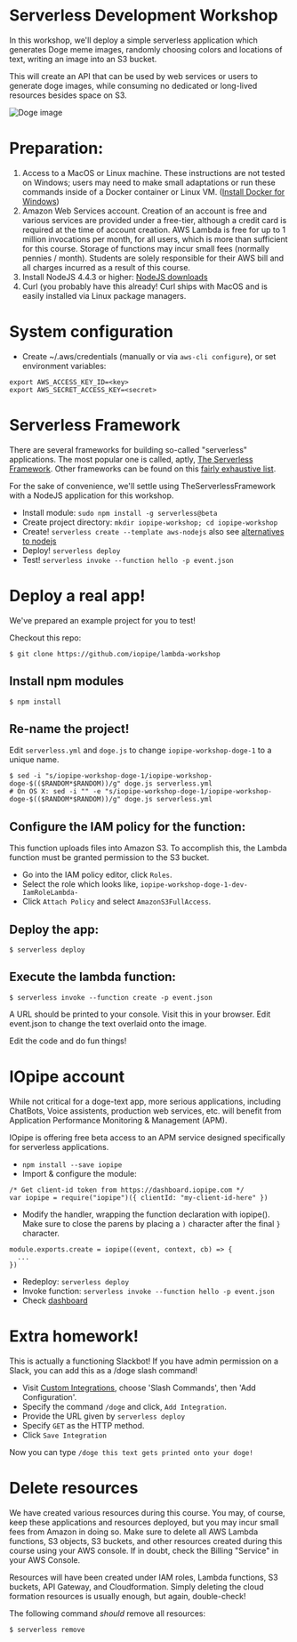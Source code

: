 # Serverless Development Workshop

In this workshop, we'll deploy a simple serverless application which generates Doge meme images,
randomly choosing colors and locations of text, writing an image into an S3 bucket.

This will create an API that can be used by web services or users to generate doge images,
while consuming no dedicated or long-lived resources besides space on S3.

![Doge image](https://s3.amazonaws.com/iopipe-workshop-doge-2/doge-996.jpg)


# Preparation:

1. Access to a MacOS or Linux machine. These instructions are not tested on Windows; users may need to make small adaptations or run these commands inside of a Docker container or Linux VM. ([Install Docker for Windows](https://docs.docker.com/docker-for-windows/))
2. Amazon Web Services account. Creation of an account is free and various services are provided under a free-tier, although a credit card is required at the time of account creation. AWS Lambda is free for up to 1 million invocations per month, for all users, which is more than sufficient for this course. Storage of functions may incur small fees (normally pennies / month).  Students are solely responsible for their AWS bill and all charges incurred as a result of this course.
3. Install NodeJS 4.4.3 or higher: [NodeJS downloads](https://nodejs.org/en/)
4. Curl (you probably have this already! Curl ships with MacOS and is easily installed via Linux package managers.

# System configuration

* Create ~/.aws/credentials (manually or via `aws-cli configure`), or set environment variables:

```
export AWS_ACCESS_KEY_ID=<key>
export AWS_SECRET_ACCESS_KEY=<secret>
```

# Serverless Framework

There are several frameworks for building so-called "serverless" applications. The most
popular one is called, aptly, [The Serverless Framework](http://www.serverless.com). Other
frameworks can be found on this [fairly exhaustive list](https://github.com/anaibol/awesome-serverless).

For the sake of convenience, we'll settle using TheServerlessFramework with a NodeJS application for this workshop.

* Install module: `sudo npm install -g serverless@beta`
* Create project directory: `mkdir iopipe-workshop; cd iopipe-workshop`
* Create! `serverless create --template aws-nodejs` also see [alternatives to nodejs](https://github.com/serverless/serverless/tree/master/lib/plugins/create/templates)
* Deploy! `serverless deploy`
* Test!   `serverless invoke --function hello -p event.json`

# Deploy a real app!

We've prepared an example project for you to test!

Checkout this repo:

```
$ git clone https://github.com/iopipe/lambda-workshop
```

## Install npm modules

```
$ npm install
```

## Re-name the project!

Edit `serverless.yml` and `doge.js` to change `iopipe-workshop-doge-1` to a unique name.

```
$ sed -i "s/iopipe-workshop-doge-1/iopipe-workshop-doge-$(($RANDOM*$RANDOM))/g" doge.js serverless.yml
# On OS X: sed -i "" -e "s/iopipe-workshop-doge-1/iopipe-workshop-doge-$(($RANDOM*$RANDOM))/g" doge.js serverless.yml
```

## Configure the IAM policy for the function:

This function uploads files into Amazon S3. To accomplish this, the Lambda function must
be granted permission to the S3 bucket.

- Go into the IAM policy editor, click `Roles`.
- Select the role which looks like, `iopipe-workshop-doge-1-dev-IamRoleLambda-`
- Click `Attach Policy` and select `AmazonS3FullAccess`.

## Deploy the app:

```
$ serverless deploy
```

## Execute the lambda function:

```
$ serverless invoke --function create -p event.json
```

A URL should be printed to your console. Visit this in your browser. Edit event.json to change the
text overlaid onto the image.

Edit the code and do fun things!

# IOpipe account

While not critical for a doge-text app, more serious applications, including
ChatBots, Voice assistents, production web services, etc. will benefit from
Application Performance Monitoring & Management (APM).

IOpipe is offering free beta access to an APM service designed specifically
for serverless applications.

* `npm install --save iopipe`
* Import & configure the module:

```
/* Get client-id token from https://dashboard.iopipe.com */
var iopipe = require("iopipe")({ clientId: "my-client-id-here" })
```

* Modify the handler, wrapping the function declaration with iopipe(). Make sure to close the parens by placing a `)` character after the final `}` character.

```
module.exports.create = iopipe((event, context, cb) => {
  ...
})
```

* Redeploy: `serverless deploy`
* Invoke function: `serverless invoke --function hello -p event.json`
* Check [dashboard](https://dashboard.iopipe.com)

# Extra homework!

This is actually a functioning Slackbot! If you have admin permission on a Slack, you can add this as a /doge slash command!

- Visit [Custom Integrations](https://iopipe.slack.com/apps/manage/custom-integrations), choose 'Slash Commands', then 'Add Configuration'.
- Specify the command `/doge` and click, `Add Integration`.
- Provide the URL given by `serverless deploy`
- Specify `GET` as the HTTP method.
- Click `Save Integration`

Now you can type `/doge this text gets printed onto your doge!`

# Delete resources

We have created various resources during this course. You may, of course, keep these applications and resources deployed, but you may incur small fees from Amazon in doing so. Make sure to delete all AWS Lambda functions, S3 objects, S3 buckets, and other resources created during this course using your AWS console. If in doubt, check the Billing "Service" in your AWS Console.

Resources will have been created under IAM roles, Lambda functions, S3 buckets, API Gateway, and Cloudformation. Simply deleting the cloud formation resources is usually enough, but again, double-check!

The following command *should* remove all resources:

```
$ serverless remove
```
